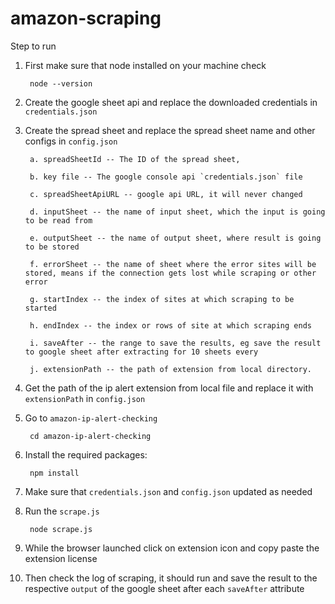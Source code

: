 # amazon-scraping

Step to run

1. First make sure that node installed on your machine
    check 
    
        node --version

2. Create the google sheet api and replace the downloaded credentials in   `credentials.json`

3. Create the spread sheet and replace the spread sheet name and other configs in `config.json`

        a. spreadSheetId -- The ID of the spread sheet,  

        b. key file -- The google console api `credentials.json` file
       
        c. spreadSheetApiURL -- google api URL, it will never changed
        
        d. inputSheet -- the name of input sheet, which the input is going to be read from
        
        e. outputSheet -- the name of output sheet, where result is going to be stored
        
        f. errorSheet -- the name of sheet where the error sites will be stored, means if the connection gets lost while scraping or other error
        
        g. startIndex -- the index of sites at which scraping to be started
        
        h. endIndex -- the index or rows of site at which scraping ends
        
        i. saveAfter -- the range to save the results, eg save the result to google sheet after extracting for 10 sheets every
        
        j. extensionPath -- the path of extension from local directory.

4. Get the path of the ip alert extension from local file and replace it with `extensionPath` in `config.json`

4. Go to `amazon-ip-alert-checking`

        cd amazon-ip-alert-checking

5. Install the required packages: 

        npm install

6. Make sure that `credentials.json` and `config.json` updated as needed

7. Run the `scrape.js`

        node scrape.js

8. While the browser launched click on extension icon and copy paste the extension license

9. Then check the log of scraping, it should run and save the result to the respective `output` of the google sheet after each `saveAfter` attribute